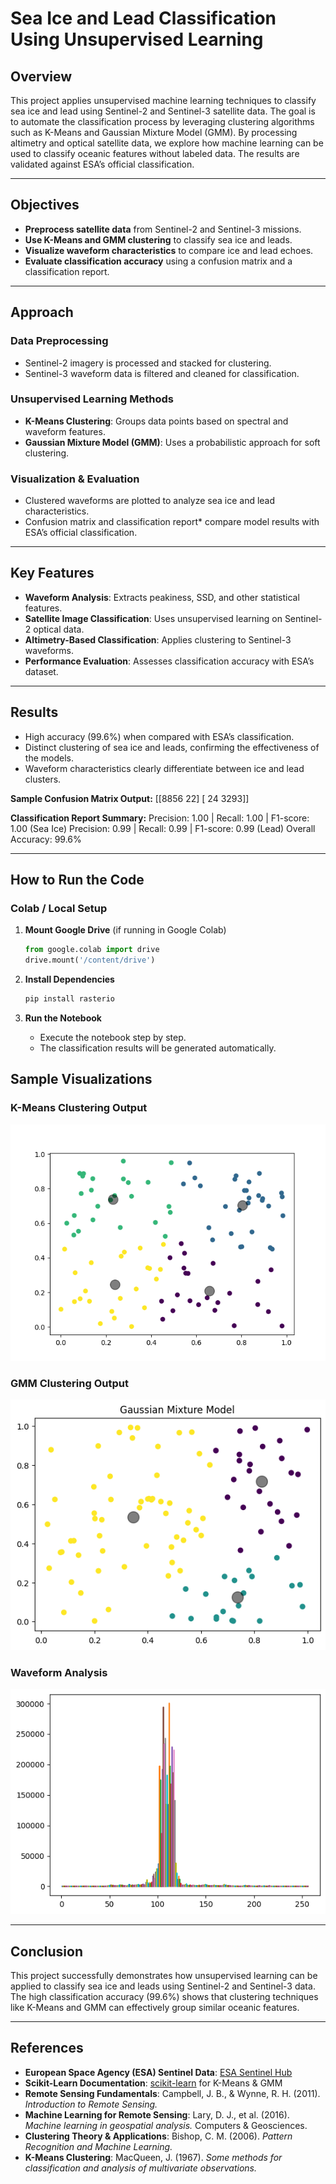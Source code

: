 # Sea Ice and Lead Classification Using Unsupervised Learning

## Overview
This project applies unsupervised machine learning techniques to classify sea ice and lead using Sentinel-2 and Sentinel-3 satellite data. The goal is to automate the classification process by leveraging clustering algorithms such as K-Means and Gaussian Mixture Model (GMM).
By processing altimetry and optical satellite data, we explore how machine learning can be used to classify oceanic features without labeled data. The results are validated against ESA’s official classification.


---

## Objectives
- **Preprocess satellite data** from Sentinel-2 and Sentinel-3 missions.
- **Use K-Means and GMM clustering** to classify sea ice and leads.
- **Visualize waveform characteristics** to compare ice and lead echoes.
- **Evaluate classification accuracy** using a confusion matrix and a classification report.

---

## Approach
###  Data Preprocessing
- Sentinel-2 imagery is processed and stacked for clustering.
- Sentinel-3 waveform data is filtered and cleaned for classification.

###  Unsupervised Learning Methods
- **K-Means Clustering**: Groups data points based on spectral and waveform features.
- **Gaussian Mixture Model (GMM)**: Uses a probabilistic approach for soft clustering.

###  Visualization & Evaluation
- Clustered waveforms are plotted to analyze sea ice and lead characteristics.
- Confusion matrix and classification report* compare model results with ESA’s official classification.

---

## Key Features
- **Waveform Analysis**: Extracts peakiness, SSD, and other statistical features.
- **Satellite Image Classification**: Uses unsupervised learning on Sentinel-2 optical data.
- **Altimetry-Based Classification**: Applies clustering to Sentinel-3 waveforms.
- **Performance Evaluation**: Assesses classification accuracy with ESA’s dataset.

---

## Results
- High accuracy (99.6%) when compared with ESA’s classification.
- Distinct clustering of sea ice and leads, confirming the effectiveness of the models.
- Waveform characteristics clearly differentiate between ice and lead clusters.

 **Sample Confusion Matrix Output:**
[[8856 22] [ 24 3293]]


 **Classification Report Summary:**
Precision: 1.00 | Recall: 1.00 | F1-score: 1.00 (Sea Ice) Precision: 0.99 | Recall: 0.99 | F1-score: 0.99 (Lead) Overall Accuracy: 99.6%


---

## How to Run the Code
### **Colab / Local Setup**
1. **Mount Google Drive** (if running in Google Colab)
    ```python
    from google.colab import drive
    drive.mount('/content/drive')
    ```
2. **Install Dependencies**
    ```sh
    pip install rasterio
    ```

3. **Run the Notebook**
   - Execute the notebook step by step.
   - The classification results will be generated automatically.



## Sample Visualizations
### **K-Means Clustering Output**
![K-Means Clustering](https://github.com/Ivan123yoo/Assignment-4./blob/main/images/kmeans_clustering_output.png?raw=true)

### **GMM Clustering Output**
![GMM Clustering](https://github.com/Ivan123yoo/Assignment-4./blob/main/images/Gaussian%20mixture%20model.png?raw=true)

### **Waveform Analysis**
![Waveform](https://github.com/Ivan123yoo/Assignment-4./blob/main/images/np.stack.png?raw=true)

---

## Conclusion
This project successfully demonstrates how unsupervised learning can be applied to classify sea ice and leads using Sentinel-2 and Sentinel-3 data. The high classification accuracy (99.6%) shows that clustering techniques like K-Means and GMM can effectively group similar oceanic features.


---

## References
- **European Space Agency (ESA) Sentinel Data**: [ESA Sentinel Hub](https://www.sentinel-hub.com/)
- **Scikit-Learn Documentation**: [scikit-learn](https://scikit-learn.org/stable/modules/clustering.html) for K-Means & GMM
- **Remote Sensing Fundamentals**: Campbell, J. B., & Wynne, R. H. (2011). *Introduction to Remote Sensing.*
- **Machine Learning for Remote Sensing**: Lary, D. J., et al. (2016). *Machine learning in geospatial analysis.* Computers & Geosciences.
- **Clustering Theory & Applications**: Bishop, C. M. (2006). *Pattern Recognition and Machine Learning.*
- **K-Means Clustering**: MacQueen, J. (1967). *Some methods for classification and analysis of multivariate observations.*















